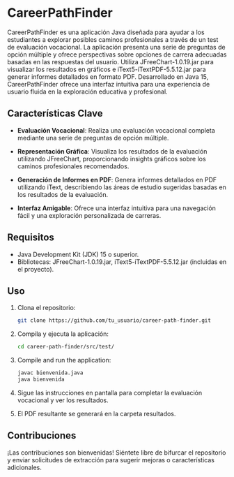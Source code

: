 # CareerPathFinder

CareerPathFinder es una aplicación Java diseñada para ayudar a los estudiantes a explorar posibles caminos profesionales a través de un test de evaluación vocacional. La aplicación presenta una serie de preguntas de opción múltiple y ofrece perspectivas sobre opciones de carrera adecuadas basadas en las respuestas del usuario. Utiliza JFreeChart-1.0.19.jar para visualizar los resultados en gráficos e iText5-iTextPDF-5.5.12.jar para generar informes detallados en formato PDF. Desarrollado en Java 15, CareerPathFinder ofrece una interfaz intuitiva para una experiencia de usuario fluida en la exploración educativa y profesional.

## Características Clave

- **Evaluación Vocacional**: Realiza una evaluación vocacional completa mediante una serie de preguntas de opción múltiple.
  
- **Representación Gráfica**: Visualiza los resultados de la evaluación utilizando JFreeChart, proporcionando insights gráficos sobre los caminos profesionales recomendados.

- **Generación de Informes en PDF**: Genera informes detallados en PDF utilizando iText, describiendo las áreas de estudio sugeridas basadas en los resultados de la evaluación.

- **Interfaz Amigable**: Ofrece una interfaz intuitiva para una navegación fácil y una exploración personalizada de carreras.


## Requisitos

- Java Development Kit (JDK) 15 o superior.
- Bibliotecas: JFreeChart-1.0.19.jar, iText5-iTextPDF-5.5.12.jar (incluidas en el proyecto).

## Uso

1. Clona el repositorio:

   ```bash
   git clone https://github.com/tu_usuario/career-path-finder.git
    ```
   
2. Compila y ejecuta la aplicación:
   
   ```bash
   cd career-path-finder/src/test/
   ```

3. Compile and run the application:
  
   ```bash
   javac bienvenida.java
   java bienvenida
   ```
4. Sigue las instrucciones en pantalla para completar la evaluación vocacional y ver los resultados.

5. El PDF resultante se generará en la carpeta resultados.

## Contribuciones
¡Las contribuciones son bienvenidas! Siéntete libre de bifurcar el repositorio y enviar solicitudes de extracción para sugerir mejoras o características adicionales.

